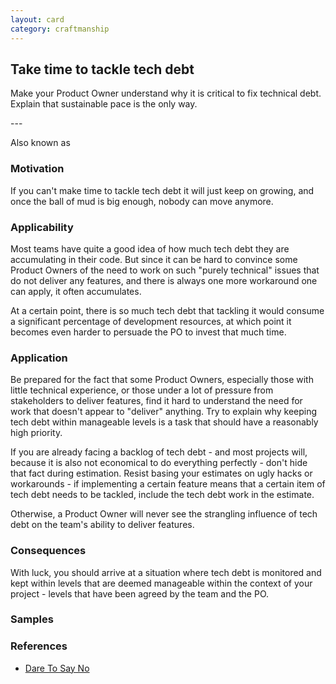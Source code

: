 ```yaml
---
layout: card
category: craftmanship
---
```

Take time to tackle tech debt
---
<p>
            Make your Product Owner understand why it is critical to
            fix technical debt. Explain that sustainable pace is the only way.
        </p>
---

Also known as

### Motivation

If you can't make time to tackle tech debt it will just keep on growing, and once the ball of mud is big enough, nobody can move anymore.

### Applicability

Most teams have quite a good idea of how much tech debt they are accumulating in their code. But since it can be hard to convince some Product Owners of the need to work on such "purely technical" issues that do not deliver any features, and there is always one more workaround one can apply, it often accumulates.

At a certain point, there is so much tech debt that tackling it would consume a significant percentage of development resources, at which point it becomes even harder to persuade the PO to invest that much time.

### Application

Be prepared for the fact that some Product Owners, especially those with little technical experience, or those under a lot of pressure from stakeholders to deliver features, find it hard to understand the need for work that doesn't appear to "deliver" anything. Try to explain why keeping tech debt within manageable levels is a task that should have a reasonably high priority.

If you are already facing a backlog of tech debt - and most projects will, because it is also not economical to do everything perfectly - don't hide that fact during estimation. Resist basing your estimates on ugly hacks or workarounds - if implementing a certain feature means that a certain item of tech debt needs to be tackled, include the tech debt work in the estimate.

Otherwise, a Product Owner will never see the strangling influence of tech debt on the team's ability to deliver features.

### Consequences

With luck, you should arrive at a situation where tech debt is monitored and kept within levels that are deemed manageable within the context of your project - levels that have been agreed by the team and the PO.

### Samples

### References

* [Dare To Say No](dare-to-say-no)


